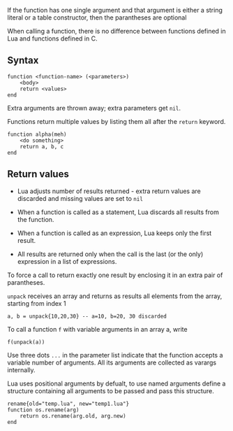 If the function has one single argument and that argument is either a string
literal or a table constructor, then the parantheses are optional

When calling a function, there is no difference between functions defined in Lua
and functions defined in C.

## Syntax
```
function <function-name> (<parameters>)
	<body>
	return <values>
end
```

Extra arguments are thrown away; extra parameters get `nil`.

Functions return multiple values by listing them all after the `return` keyword.
```
function alpha(meh)
	<do something>
	return a, b, c
end
```
## Return values
* Lua adjusts number of results returned - extra return values are discarded and
missing values are set to `nil`

* When a function is called as a statement, Lua discards all results from the
function.

* When a function is called as an expression, Lua keeps only the first result.

* All results are returned only when the call is the last (or the only) expression
in a list of expressions.

To force a call to return exactly one result by enclosing it in an extra pair of
parantheses.

`unpack` receives an array and returns as results all elements from the array,
starting from index 1
```
a, b = unpack{10,20,30} -- a=10, b=20, 30 discarded
```

To call a function `f` with variable arguments in an array a, write
```
f(unpack(a))
```

Use three dots `...` in the parameter list indicate that the function accepts a
variable number of arguments. All its arguments are collected as varargs
internally. 

Lua uses positional arguments by defualt, to use named arguments define a
structure containing all arguments to be passed and pass this structure.
```
rename{old="temp.lua", new="temp1.lua"}
function os.rename(arg)
	return os.rename(arg.old, arg.new)
end
```
